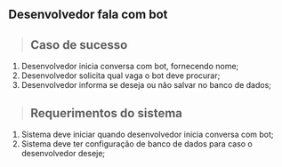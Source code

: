 ## Desenvolvedor fala com bot

> ## Caso de sucesso

1. Desenvolvedor inicia conversa com bot, fornecendo nome;
2. Desenvolvedor solicita qual vaga o bot deve procurar;
3. Desenvolvedor informa se deseja ou não salvar no banco de dados;

> ## Requerimentos do sistema

1. Sistema deve iniciar quando desenvolvedor inicia conversa com bot;
2. Sistema deve ter configuração de banco de dados para caso o desenvolvedor deseje;
